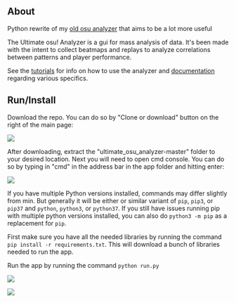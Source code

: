 ## About

Python rewrite of my [old osu analyzer](https://github.com/abraker95/osu-Replay-Analyzer) that aims to be a lot more useful

The Ultimate osu! Analyzer is a gui for mass analysis of data. It's been made with the intent to collect beatmaps and replays to analyze correlations between patterns and player performance.

See the [tutorials](https://github.com/abraker95/ultimate_osu_analyzer/wiki/Tutorials) for info on how to use the analyzer and [documentation](https://ultimate-osu-analyzer.readthedocs.io/en/latest/source/analysis/analysis.osu.std.html#module-analysis.osu.std.map_data) regarding various specifics.

## Run/Install

Download the repo. You can do so by "Clone or download" button on the right of the main page:

![](https://i.imgur.com/XV6jqen.png)

After downloading, extract the "ultimate_osu_analyzer-master" folder to your desired location. Next you will need to open cmd console. You can do so by typing in "cmd" in the address bar in the app folder and hitting enter:

![](https://i.imgur.com/QF3DYuC.png)

If you have multiple Python versions installed, commands may differ slightly from min. But generally it will be either or similar variant of `pip`, `pip3`, or `pip37` and `python`, `python3`, or `python37`. If you still have issues running pip with multiple python versions installed, you can also do `python3 -m pip` as a replacement for `pip`.

First make sure you have all the needed libraries by running the command `pip install -r requirements.txt`. This will download a bunch of libraries needed to run the app.

Run the app by running the command `python run.py`

![](https://i.imgur.com/dvlOPhX.png)

![](https://i.imgur.com/TyszCFI.png)
